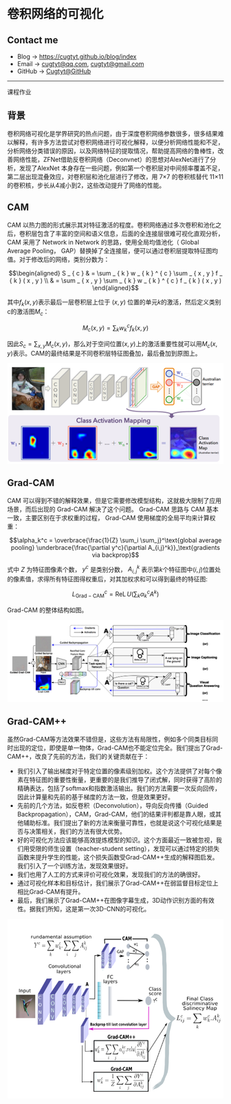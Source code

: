 # 卷积网络的可视化

## Contact me

* Blog -> <https://cugtyt.github.io/blog/index>
* Email -> <cugtyt@qq.com>, <cugtyt@gmail.com>
* GitHub -> [Cugtyt@GitHub](https://github.com/Cugtyt)

---

<head>
    <script src="https://cdn.mathjax.org/mathjax/latest/MathJax.js?config=TeX-AMS-MML_HTMLorMML" type="text/javascript"></script>
    <script type="text/x-mathjax-config">
        MathJax.Hub.Config({
            tex2jax: {
            skipTags: ['script', 'noscript', 'style', 'textarea', 'pre'],
            inlineMath: [['$','$']]
            }
        });
    </script>
</head>

课程作业

## 背景

卷积网络可视化是学界研究的热点问题，由于深度卷积网络参数很多，很多结果难以解释，有许多方法尝试对卷积网络进行可视化解释，以便分析网络性能和不足，分析网络分类错误的原因，以及网络特征的提取情况，帮助提高网络的鲁棒性，改善网络性能，ZFNet借助反卷积网络（Deconvnet）的思想对AlexNet进行了分析，发现了AlexNet 本身存在一些问题，例如第一个卷积层对中间频率覆盖不足，第二层出现混叠效应，对卷积层和池化层进行了修改，用 7×7 的卷积核替代 11×11 的卷积核，步长从4减小到2，这些改动提升了网络的性能。



## CAM

CAM 以热力图的形式展示其对特征激活的程度。卷积网络通过多次卷积和池化之后，卷积层包含了丰富的空间和语义信息，后面的全连接层很难可视化直观分析， CAM 采用了 Network in Network 的思路，使用全局均值池化（ Global Average Pooling， GAP）替换掉了全连接层，便可以通过卷积层提取特征图均值。对于修改后的网络，类别分数为：

$$\begin{aligned} S _ { c } & = \sum _ { k } w _ { k } ^ { c } \sum _ { x , y } f _ { k } ( x , y ) \\ & = \sum _ { x , y } \sum _ { k } w _ { k } ^ { c } f _ { k } ( x , y ) \end{aligned}$$

其中$f _ { k } ( x , y )$表示最后一层卷积层上位于 $(x, y)$ 位置的单元$k$的激活，然后定义类别c的激活图$M_c$：

$$M _ { c } ( x , y ) = \sum _ { k } w _ { k } ^ { c } f _ { k } ( x , y )$$

因此$S _ { c } = \sum _ { x , y } M _ { c } ( x , y )$，那么对于空间位置$(x, y)$上的激活重要性就可以用$M_c(x,y)$表示。CAM的最终结果是不同卷积层特征图叠加，最后叠加到原图上。

![cam](R/cnn-vis-cam.png)

## Grad-CAM

CAM 可以得到不错的解释效果，但是它需要修改模型结构，这就极大限制了应用场景，而后出现的 Grad-CAM 解决了这个问题。 Grad-CAM 思路与 CAM 基本一致，主要区别在于求权重的过程， Grad-CAM 使用梯度的全局平均来计算权重：

$$\alpha_k^c = 
\overbrace{\frac{1}{Z} \sum_i \sum_j}^\text{global average pooling}
\underbrace{\frac{\partial y^c}{\partial A_{i,j}^k}}_\text{gradients via backprop}$$

式中 $Z$ 为特征图像素个数， $y^c$ 是类别分数， $A^k_{i,j}$ 表示第$k$个特征图中$(i,j)$位置处的像素值，求得所有特征图得权重后，对其加权求和可以得到最终的特征图:

$$L _ { \mathrm { Grad-CAM } } ^ { c } = \operatorname { ReL } U \left( \sum _ { k } \alpha _ { k } ^ { c } A ^ { k } \right)$$

Grad-CAM 的整体结构如图。

![grad-cam](R/cnn-vis-grad-cam.png)

## Grad-CAM++

虽然Grad-CAM等方法效果不错但是，这些方法有局限性，例如多个同类目标同时出现的定位，即使是单一物体，Grad-CAM也不能定位完全。我们提出了Grad-CAM++，改良了先前的方法，我们的关键贡献在于：

* 我们引入了输出梯度对于特定位置的像素级别加权。这个方法提供了对每个像素在特征图的重要性衡量，更重要的是我们推导了闭式解，同时获得了高阶的精确表达，包括了softmax和指数激活输出。我们的方法需要一次反向回传，因此计算量和先前的基于梯度的方法一致，但是效果更好。
* 先前的几个方法，如反卷积（Deconvolution），导向反向传播（Guided Backpropagation），CAM，Grad-CAM，他们的结果评判都是靠人眼，或其他辅助标准。我们提出了新的方法来衡量可靠性，也就是说这个可视化结果是否与决策相关，我们的方法有很大优势。
* 好的可视化方法应该能够高效提炼模型的知识。这个方面最近一致被忽视，我们用受限的师生设置（teacher-student setting），发现可以通过特定的损失函数来提升学生的性能，这个损失函数受Grad-CAM++生成的解释图启发。我们引入了一个训练方法，发现效果很好。
* 我们也用了人工的方式来评价可视化效果，发现我们的方法的确很好。
* 通过可视化样本和目标估计，我们展示了Grad-CAM++在弱监督目标定位上相比Grad-CAM有提升。
* 最后，我们展示了Grad-CAM++在图像字幕生成，3D动作识别方面的有效性。据我们所知，这是第一次3D-CNN的可视化。

![grad-cam++](R/cnn-vis-grad-cam++.png)